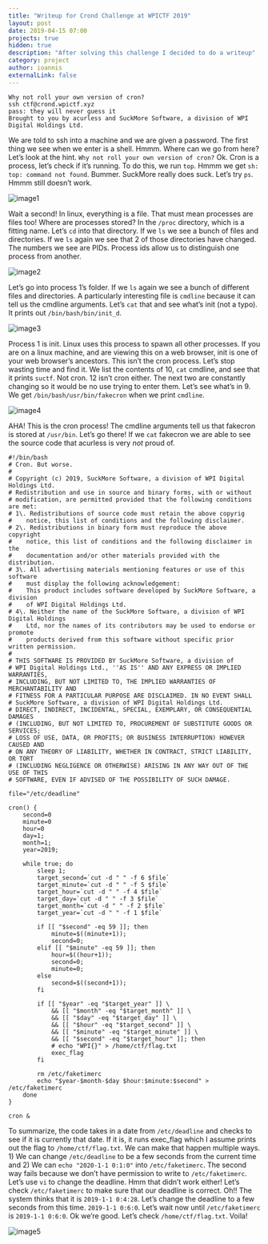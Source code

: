 ```yaml
---
title: "Writeup for Crond Challenge at WPICTF 2019"
layout: post
date: 2019-04-15 07:00
projects: true
hidden: true
description: "After solving this challenge I decided to do a writeup"
category: project
author: ioannis
externalLink: false
---
```


    Why not roll your own version of cron?
    ssh ctf@crond.wpictf.xyz
    pass: they will never guess it
    Brought to you by acurless and SuckMore Software, a division of WPI Digital Holdings Ltd.

We are told to ssh into a machine and we are given a password. The first thing we see when we enter is a shell. Hmmm. Where can we go from here? Let’s look at the hint. `Why not roll your own version of cron?` Ok. Cron is a process, let’s check if it’s running. To do this, we run `top`. Hmmm we get `sh: top: command not found`. Bummer. SuckMore really does suck. Let’s try `ps`. Hmmm still doesn’t work.

![image1](/assets/images/cronwriteup/image1.png)

Wait a second! In linux, everything is a file. That must mean processes are files too! Where are processes stored? In the `/proc` directory, which is a fitting name. Let’s `cd` into that directory. If we `ls` we see a bunch of files and directories. If we `ls` again we see that 2 of those directories have changed. The numbers we see are PIDs. Process ids allow us to distinguish one process from another.

![image2](/assets/images/cronwriteup/image2.png)

Let’s go into process 1’s folder. If we `ls` again we see a bunch of different files and directories. A particularly interesting file is `cmdline` because it can tell us the cmdline arguments. Let’s `cat` that and see what’s init (not a typo). It prints out `/bin/bash/bin/init_d`.

![image3](/assets/images/cronwriteup/image3.png)

Process 1 is init. Linux uses this process to spawn all other processes. If you are on a linux machine, and are viewing this on a web browser, init is one of your web browser’s ancestors. This isn’t the cron process. Let’s stop wasting time and find it. We list the contents of 10, `cat` cmdline, and see that it prints `suctf`. Not cron. 12 isn’t cron either. The next two are constantly changing so it would be no use trying to enter them. Let’s see what’s in 9\. We get `/bin/bash/usr/bin/fakecron` when we print `cmdline`.

![image4](/assets/images/cronwriteup/image4.png)

AHA! This is the cron process! The cmdline arguments tell us that fakecron is stored at `/usr/bin`. Let’s go there! If we `cat` fakecron we are able to see the source code that acurless is very _not_ proud of.

    #!/bin/bash
    # Cron. But worse.
    #
    # Copyright (c) 2019, SuckMore Software, a division of WPI Digital Holdings Ltd.
    # Redistribution and use in source and binary forms, with or without
    # modification, are permitted provided that the following conditions are met:
    # 1\. Redistributions of source code must retain the above copyrig
    #    notice, this list of conditions and the following disclaimer.
    # 2\. Redistributions in binary form must reproduce the above copyright
    #    notice, this list of conditions and the following disclaimer in the
    #    documentation and/or other materials provided with the distribution.
    # 3\. All advertising materials mentioning features or use of this software
    #    must display the following acknowledgement:
    #    This product includes software developed by SuckMore Software, a division
    #    of WPI Digital Holdings Ltd.
    # 4\. Neither the name of the SuckMore Software, a division of WPI Digital Holdings
    #    Ltd, nor the names of its contributors may be used to endorse or promote
    #    products derived from this software without specific prior written permission.
    #
    # THIS SOFTWARE IS PROVIDED BY SuckMore Software, a division of
    # WPI Digital Holdings Ltd., ''AS IS'' AND ANY EXPRESS OR IMPLIED WARRANTIES,
    # INCLUDING, BUT NOT LIMITED TO, THE IMPLIED WARRANTIES OF MERCHANTABILITY AND
    # FITNESS FOR A PARTICULAR PURPOSE ARE DISCLAIMED. IN NO EVENT SHALL
    # SuckMore Software, a division of WPI Digital Holdings Ltd.
    # DIRECT, INDIRECT, INCIDENTAL, SPECIAL, EXEMPLARY, OR CONSEQUENTIAL DAMAGES
    # (INCLUDING, BUT NOT LIMITED TO, PROCUREMENT OF SUBSTITUTE GOODS OR SERVICES;
    # LOSS OF USE, DATA, OR PROFITS; OR BUSINESS INTERRUPTION) HOWEVER CAUSED AND
    # ON ANY THEORY OF LIABILITY, WHETHER IN CONTRACT, STRICT LIABILITY, OR TORT
    # (INCLUDING NEGLIGENCE OR OTHERWISE) ARISING IN ANY WAY OUT OF THE USE OF THIS
    # SOFTWARE, EVEN IF ADVISED OF THE POSSIBILITY OF SUCH DAMAGE.

    file="/etc/deadline"

    cron() {
        second=0
        minute=0
        hour=0
        day=1;
        month=1;
        year=2019;

        while true; do
            sleep 1;
            target_second=`cut -d " " -f 6 $file`
            target_minute=`cut -d " " -f 5 $file`
            target_hour=`cut -d " " -f 4 $file`
            target_day=`cut -d " " -f 3 $file`
            target_month=`cut -d " " -f 2 $file`
            target_year=`cut -d " " -f 1 $file`

            if [[ "$second" -eq 59 ]]; then
                minute=$((minute+1));
                second=0;
            elif [[ "$minute" -eq 59 ]]; then
                hour=$((hour+1));
                second=0;
                minute=0;
            else
                second=$((second+1));
            fi

            if [[ "$year" -eq "$target_year" ]] \
                && [[ "$month" -eq "$target_month" ]] \
                && [[ "$day" -eq "$target_day" ]] \
                && [[ "$hour" -eq "$target_second" ]] \
                && [[ "$minute" -eq "$target_minute" ]] \
                && [[ "$second" -eq "$target_hour" ]]; then
                # echo "WPI{}" > /home/ctf/flag.txt
                exec_flag
            fi

            rm /etc/faketimerc
            echo "$year-$month-$day $hour:$minute:$second" > /etc/faketimerc
        done
    }

    cron &

To summarize, the code takes in a date from `/etc/deadline` and checks to see if it is currently that date. If it is, it runs exec_flag which I assume prints out the flag to `/home/ctf/flag.txt`. We can make that happen multiple ways. 1) We can change `/etc/deadline` to be a few seconds from the current time and 2) We can `echo "2020-1-1 0:1:0"` into `/etc/faketimerc`. The second way fails because we don’t have permission to write to `/etc/faketimerc`. Let’s use `vi` to change the deadline. Hmm that didn’t work either! Let’s check `/etc/faketimerc` to make sure that our deadline is correct. Oh!! The system thinks that it is `2019-1-1 0:4:28`. Let’s change the deadline to a few seconds from this time. `2019-1-1 0:6:0`. Let’s wait now until `/etc/faketimerc` is `2019-1-1 0:6:0`. Ok we’re good. Let’s check `/home/ctf/flag.txt`. Voila!

![image5](/assets/images/cronwriteup/image5.png)
